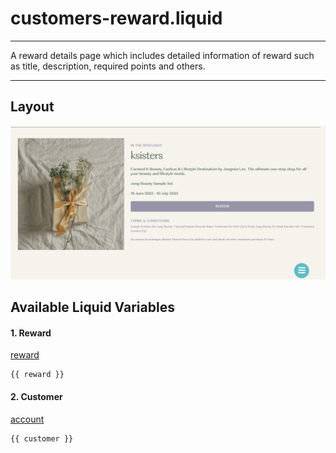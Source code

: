 # customers-reward.liquid

---

A reward details page which includes detailed information of reward such as title, description, required points and others.

---

## Layout

![Reward Details Page](<../../assets/images/documents/image (4).png>)

## Available Liquid Variables

#### 1. Reward

[reward](liquid/variables/reward.md)

```
{{ reward }}
```

#### 2. Customer

[account](liquid/variables/account.md)

```
{{ customer }}
```